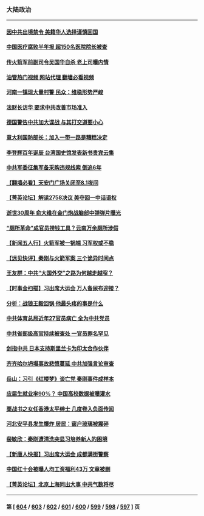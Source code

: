 ### 大陆政治
---
#### [因中共出境禁令 美籍华人选择谨慎回国](../../pages/ncid277/n14044647.md?07310845) 
#### [中国医疗腐败半年报 超150名医院院长被查](../../pages/ncid277/n14044728.md?07310845) 
#### [传火箭军前副司令吴国华自杀 老上司曝内情](../../pages/ncid277/n14044668.md?07310845) 
#### [油管热门视频 网站代理 翻墙必看视频](http://138.2.39.72:81/youtube.html?epic-marker?07310845)
#### [河南一镇现大量村警 民众：维稳形势严峻](../../pages/ncid277/n14044643.md?07310845) 
#### [法财长访华 要求中共改善市场准入](../../pages/ncid277/n14044649.md?07310845) 
#### [德国警告中共加大谍战 与其打交道要小心](../../pages/ncid277/n14044640.md?07310845) 
#### [意大利国防部长：加入一带一路是糟糕决定](../../pages/ncid277/n14044573.md?07310845) 
#### [李登辉百年诞辰 台湾国史馆发表新书贵宾云集](../../pages/ncid277/n14044363.md?07310845) 
#### [中共军委征集军备采购违规线索 倒追6年](../../pages/ncid277/n14044501.md?07310845) 
#### [【翻墙必看】天安门广场关闭至8.1夜间](../../pages/ncid277/n14044427.md?07310845) 
#### [【菁英论坛】解读2758决议 美夺回一中话语权](../../pages/ncid277/n14044301.md?07310845) 
#### [逝世30周年 俞大维在金门炮战脑部中弹弹片曝光](../../pages/ncid277/n14043803.md?07310845) 
#### [“厕所革命”成官员捞钱工具？云南万余厕所涉假](../../pages/ncid277/n14044316.md?07310845) 
#### [【新闻五人行】火箭军被一锅端 习军权或不稳](../../pages/ncid277/n14044293.md?07310845) 
#### [【远见快评】秦刚与火箭军案 三个诡异时间点](../../pages/ncid277/n14044219.md?07310845) 
#### [王友群：中共“大国外交”之路为何越走越窄？](../../pages/ncid277/n14044290.md?07310845) 
#### [【时事金扫描】习出席大运会 万人备尿布迎接？](../../pages/ncid277/n14044288.md?07310845) 
#### [分析：战狼王毅回锅 他最头疼的事是什么](../../pages/ncid277/n14044283.md?07310845) 
#### [中共体育总局近年27官员病亡 全为中共党员](../../pages/ncid277/n14044260.md?07310845) 
#### [中共省部级高官持续被查处 一官员罪名罕见](../../pages/ncid277/n14044252.md?07310845) 
#### [剑指中共 日本支持斯里兰卡为印太合作伙伴](../../pages/ncid277/n14044221.md?07310845) 
#### [齐齐哈尔坍塌事故悲愤蔓延 中共加强言论审查](../../pages/ncid277/n14044138.md?07310845) 
#### [岳山：习引《红楼梦》谈亡党 秦刚事件成样本](../../pages/ncid277/n14043809.md?07310845) 
#### [应届生就业率90%？ 中国高校数据被曝灌水](../../pages/ncid277/n14044119.md?07310845) 
#### [栗战书之女任香港太平绅士 几度卷入负面传闻](../../pages/ncid277/n14044059.md?07310845) 
#### [河北安平县发生爆炸 居民：窗户玻璃被震碎](../../pages/ncid277/n14044092.md?07310845) 
#### [裴敏欣：秦刚遭清洗突显习培养新人的困境](../../pages/ncid277/n14043983.md?07310845) 
#### [【新唐人快报】习出席大运会 成都满街警察](../../pages/ncid277/n14043925.md?07310845) 
#### [中国红十会被曝人均工资福利43万 文章被删](../../pages/ncid277/n14043872.md?07310845) 
#### [【菁英论坛】北京上海同出大事 中共气数将尽](../../pages/ncid277/n14043888.md?07310845) 

---
#### 第 [ [604](./604.md?07310845) / [603](./603.md?07310845) / [602](./602.md?07310845) / [601](./601.md?07310845) / [600](./600.md?07310845) / [599](./599.md?07310845) / [598](./598.md?07310845) / [597](./597.md?07310845) ] 页
